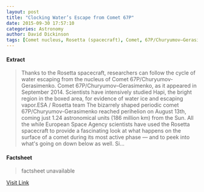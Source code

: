 ```yaml
---
layout: post
title: "Clocking Water’s Escape from Comet 67P"
date: 2015-09-30 17:57:10
categories: Astronomy
author: David Dickinson
tags: [Comet nucleus, Rosetta (spacecraft), Comet, 67P/Churyumov–Gerasimenko, Solar System, Outer space, Bodies of the Solar System, Planetary science, Physical sciences, Comets, Space science, Local Interstellar Cloud, Astronomy]
---
```



#### Extract
>Thanks to the Rosetta spacecraft, researchers can follow the cycle of water escaping from the nucleus of Comet 67P/Churyumov-Gerasimenko. Comet 67P/Churyumov–Gerasimenko, as it appeared in September 2014. Scientists have intensively studied Hapi, the bright region in the boxed area, for evidence of water ice and escaping vapor.ESA / Rosetta team The bizarrely shaped periodic comet 67P/Churyumov-Gerasimenko reached perihelion on August 13th, coming just 1.24 astronomical units (186 million km) from the Sun. All the while European Space Agency scientists have used the Rosetta spacecraft to provide a fascinating look at what happens on the surface of a comet during its most active phase — and to peek into what's going on down below as well. Si...

#### Factsheet
>factsheet unavailable

[Visit Link](http://www.skyandtelescope.com/astronomy-news/rosetta-water-escaping-from-comet-67p-093020155/)


